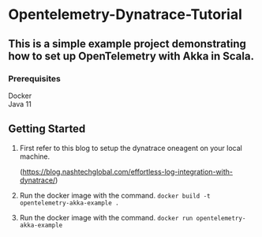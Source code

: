 # Opentelemetry-Dynatrace-Tutorial

## This is a simple example project demonstrating how to set up OpenTelemetry with Akka in Scala.

### Prerequisites
Docker   
Java 11

## Getting Started

1. First refer to this blog to setup the dynatrace oneagent on your local machine.

    (https://blog.nashtechglobal.com/effortless-log-integration-with-dynatrace/)


2. Run the docker image with the command.
`docker build -t opentelemetry-akka-example .`

3. Run the docker image with the command.
`docker run opentelemetry-akka-example`
